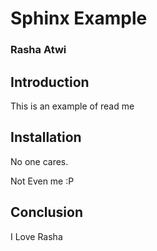 # Sphinx Example 
### Rasha Atwi

## Introduction
This is an example of read me

## Installation
No one cares.

Not Even me :P

## Conclusion
I Love Rasha
